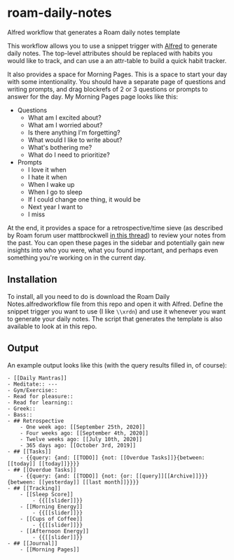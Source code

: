 # roam-daily-notes
Alfred workflow that generates a Roam daily notes template

This workflow allows you to use a snippet trigger with [Alfred](https://www.alfredapp.com/) to generate daily notes. The top-level attributes should be replaced with habits you would like to track, and can use a an attr-table to build a quick habit tracker.

It also provides a space for Morning Pages. This is a space to start your day with some intentionality. You should have a separate page of questions and writing prompts, and drag blockrefs of 2 or 3 questions or prompts to answer for the day. My Morning Pages page looks like this:
- Questions
    - What am I excited about? 
    - What am I worried about? 
    - Is there anything I'm forgetting?
    - What would I like to write about?
    - What's bothering me? 
    - What do I need to prioritize? 
- Prompts
    - I love it when
    - I hate it when 
    - When I wake up
    - When I go to sleep 
    - If I could change one thing, it would be 
    - Next year I want to
    - I miss

At the end, it provides a space for a retrospective/time sieve (as described by Roam forum user mattbrockwell [in this thread](https://forum.roamresearch.com/t/what-would-be-your-top-3-tips-for-beginners/255)) to review your notes from the past. You can open these pages in the sidebar and potentially gain new insights into who you were, what you found important, and perhaps even something you're working on in the current day.

## Installation
To install, all you need to do is download the Roam Daily Notes.alfredworkflow file from this repo and
open it with Alfred. Define the snippet trigger you want to use (I like `\\xrdn`) and use it whenever you
want to generate your daily notes. The script that generates the template is also available to look
at in this repo. 

## Output
An example output looks like this (with the query results filled in, of course): 
```
- [[Daily Mantras]]
- Meditate:: ---
- Gym/Exercise::
- Read for pleasure::
- Read for learning::
- Greek::
- Bass::
- ## Retrospective
    - One week ago: [[September 25th, 2020]]
    - Four weeks ago: [[September 4th, 2020]]
    - Twelve weeks ago: [[July 10th, 2020]]
    - 365 days ago: [[October 3rd, 2019]]
- ## [[Tasks]]
    - {{query: {and: [[TODO]] {not: [[Overdue Tasks]]}{between: [[today]] [[today]]}}}}
- ## [[Overdue Tasks]]
    - {{query: {and: [[TODO]] {not: {or: [[query]][[Archive]]}}}{between: [[yesterday]] [[last month]]}}}}
- ## [[Tracking]]
    - [[Sleep Score]]
        - {{[[slider]]}}
    - [[Morning Energy]]
        - {{[[slider]]}}
    - [[Cups of Coffee]]
        - {{[[slider]]}}
    - [[Afternoon Energy]]
        - {{[[slider]]}}
- ## [[Journal]]
    - [[Morning Pages]]
```  
